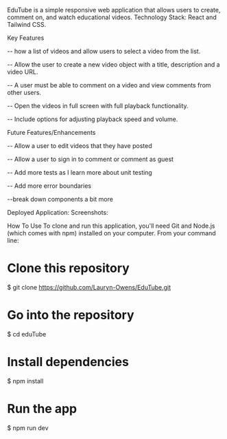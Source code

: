 EduTube is a simple responsive web application that allows users to create, comment on, and watch educational videos. 
Technology Stack: React and Tailwind CSS.

Key Features

-- how a list of videos and allow users to select a video from the list.

-- Allow the user to create a new video object with a title, description and a video URL.

-- A user must be able to comment on a video and view comments from other users.

-- Open the videos in full screen with full playback functionality.

-- Include options for adjusting playback speed and volume.


Future Features/Enhancements

-- Allow a user to edit videos that they have posted

-- Allow a user to sign in to comment or comment as guest

-- Add more tests as I learn more about unit testing

-- Add more error boundaries

--break down components a bit more


Deployed Application:
Screenshots:

How To Use
To clone and run this application, you'll need Git and Node.js (which comes with npm) installed on your computer. From your command line:

# Clone this repository
$ git clone https://github.com/Lauryn-Owens/EduTube.git

# Go into the repository
$ cd eduTube

# Install dependencies
$ npm install

# Run the app
$ npm run dev
